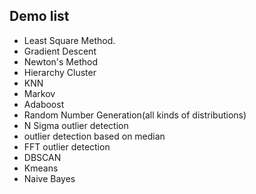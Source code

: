 ## Demo list
* Least Square Method.
* Gradient Descent
* Newton's Method
* Hierarchy Cluster
* KNN
* Markov
* Adaboost
* Random Number Generation(all kinds of distributions)
* N Sigma outlier detection
* outlier detection based on median
* FFT outlier detection
* DBSCAN
* Kmeans
* Naive Bayes
